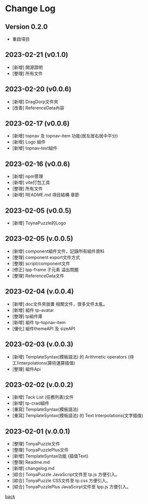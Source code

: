 # Change Log
## Version 0.2.0
- 重啟項目

## 2023-02-21 (v0.1.0)
- [新增] 開源證明
- [整理] 所有文件

## 2023-02-20 (v0.0.6)
- [新增] DragDorp文件夾
- [改善] ReferenceData內容
 
## 2023-02-17 (v0.0.6)
- [新增] topnav 及 topnav-item 功能(居左居右居中平分)
- [新增] Logo 組件
- [新增] topnav-text組件

## 2023-02-16 (v0.0.6)
- [新增] npm管理
- [新增] vite打包工具
- [整理] 所有文件
- [新增] README.md 項目結構 章節

## 2023-02-05 (v0.0.5)
- [新增] ToynaPuzzle的Logo
 
## 2023-02-05 (v.0.0.5)
- [新增] component組件文件，記錄所有組件資料
- [整理] component export文件方式
- [整理] script/component文件
- [修正] tpp-frame 子元素 溢出問題
- [整理] ReferenceData文件

## 2023-02-04 (v.0.0.4)
- [新增] doc文件夾放置 相關文件，很多文件太亂。
- [新增] 組件 tp-avatar
- [整理] tp組件庫
- [新增] 組件 tp-topnav-item 
- [優化] 組件themeAPI 及 sizeAPI

## 2023-02-03 (v.0.0.3)
- [新增] TemplateSyntax(模板語法) 的 Arithmetic operators (待工)Interpolations(算術運算插值)
- [整理] 組件Api

## 2023-02-02 (v.0.0.2)
- [新增] Tack List (任務列表)文件
- [新增] tp-crad組件
- [重寫] TemplateSyntax(模板語法)
- [重寫] TemplateSyntax(模板語法) 的 Text Interpolations(文字插值)

## 2023-02-01 (v.0.0.1)
- [整理] TonyaPuzzle文件
- [整理] TonyaPuzzlePlus文件
- [新增] TemplateSyntax功能 (插值Text)
- [整理] Readme.md
- [新增] changelog.md
- [綜合] TonyaPuzzle JavaScript文件至 tp.js 方便引入。
- [綜合] TonyaPuzzle CSS文件至 tp.css 方便引入。
- [綜合] TonyaPuzzlePlus JavaScirpt文件至 tpp.js 方便引入。

[back](https://github.com/AnsonCar/Tonya)